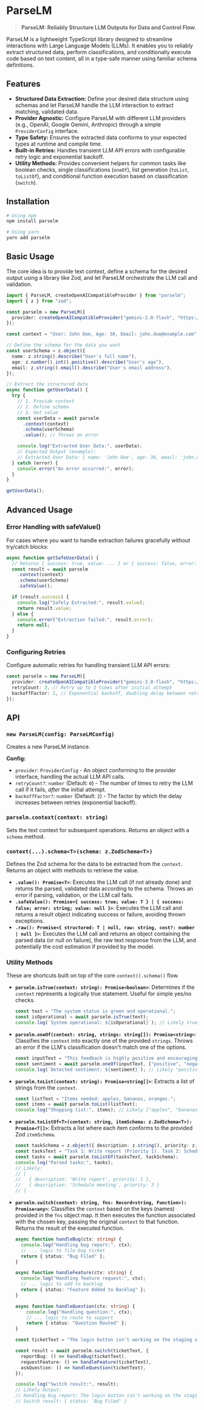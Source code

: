 # ParseLM

> **ParseLM: Reliably Structure LLM Outputs for Data and Control Flow.**

ParseLM is a lightweight TypeScript library designed to streamline interactions with Large Language Models (LLMs). It enables you to reliably extract structured data, perform classifications, and conditionally execute code based on text content, all in a type-safe manner using familiar schema definitions.

## Features

*   **Structured Data Extraction:** Define your desired data structure using schemas and let ParseLM handle the LLM interaction to extract matching, validated data.
*   **Provider Agnostic:** Configure ParseLM with different LLM providers (e.g., OpenAI, Google Gemini, Anthropic) through a simple `ProviderConfig` interface.
*   **Type Safety:** Ensures the extracted data conforms to your expected types at runtime and compile time.
*   **Built-in Retries:** Handles transient LLM API errors with configurable retry logic and exponential backoff.
*   **Utility Methods:** Provides convenient helpers for common tasks like boolean checks, single classifications (`oneOf`), list generation (`toList`, `toListOf`), and conditional function execution based on classification (`switch`).

## Installation

```bash
# Using npm
npm install parselm

# Using yarn
yarn add parselm
```

## Basic Usage

The core idea is to provide text context, define a schema for the desired output using a library like Zod, and let ParseLM orchestrate the LLM call and validation.

```typescript
import { ParseLM, createOpenAICompatibleProvider } from "parselm";
import { z } from "zod";

const parselm = new ParseLM({
  provider: createOpenAICompatibleProvider("gemini-2.0-flash", "https://generativelanguage.googleapis.com/v1beta", process.env.API_KEY),
});

const context = "User: John Doe, Age: 30, Email: john.doe@example.com";

// Define the schema for the data you want
const userSchema = z.object({
  name: z.string().describe("User's full name"),
  age: z.number().int().positive().describe("User's age"),
  email: z.string().email().describe("User's email address"),
});

// Extract the structured data
async function getUserData() {
  try {
    // 1. Provide context
    // 2. Define schema
    // 3. Get value
    const userData = await parselm
      .context(context)
      .schema(userSchema)
      .value(); // Throws on error

    console.log("Extracted User Data:", userData);
    // Expected Output (example):
    // Extracted User Data: { name: 'John Doe', age: 30, email: 'john.doe@example.com' }
  } catch (error) {
    console.error("An error occurred:", error);
  }
}

getUserData();
```

## Advanced Usage

### Error Handling with safeValue()

For cases where you want to handle extraction failures gracefully without try/catch blocks:

```typescript
async function getSafeUserData() {
  // Returns { success: true, value: ... } or { success: false, error: ..., value: null }
  const result = await parselm
    .context(context)
    .schema(userSchema)
    .safeValue();

  if (result.success) {
    console.log("Safely Extracted:", result.value);
    return result.value;
  } else {
    console.error("Extraction failed:", result.error);
    return null;
  }
}
```

### Configuring Retries

Configure automatic retries for handling transient LLM API errors:

```typescript
const parselm = new ParseLM({
  provider: createOpenAICompatibleProvider("gemini-2.0-flash", "https://generativelanguage.googleapis.com/v1beta", process.env.API_KEY),
  retryCount: 3, // Retry up to 3 times after initial attempt
  backoffFactor: 2, // Exponential backoff, doubling delay between retries
});
```

## API

### `new ParseLM(config: ParseLMConfig)`

Creates a new ParseLM instance.

**Config:**

*   `provider`: `ProviderConfig` - An object conforming to the provider interface, handling the actual LLM API calls.
*   `retryCount?`: `number` (Default: `0`) - The number of times to retry the LLM call if it fails, *after* the initial attempt.
*   `backoffFactor?`: `number` (Default: `2`) - The factor by which the delay increases between retries (exponential backoff).

### `parselm.context(context: string)`

Sets the text context for subsequent operations. Returns an object with a `schema` method.

### `context(...).schema<T>(schema: z.ZodSchema<T>)`

Defines the Zod schema for the data to be extracted from the `context`. Returns an object with methods to retrieve the value.

*   **`.value(): Promise<T>`**: Executes the LLM call (if not already done) and returns the parsed, validated data according to the schema. Throws an error if parsing, validation, or the LLM call fails.
*   **`.safeValue(): Promise<{ success: true; value: T } | { success: false; error: string; value: null }>`**: Executes the LLM call and returns a result object indicating success or failure, avoiding thrown exceptions.
*   **`.raw(): Promise<{ structured: T | null, raw: string, cost?: number | null }>`**: Executes the LLM call and returns an object containing the parsed data (or null on failure), the raw text response from the LLM, and potentially the cost estimation if provided by the model.

### Utility Methods

These are shortcuts built on top of the core `context().schema()` flow.

*   **`parselm.isTrue(context: string): Promise<boolean>`**: Determines if the `context` represents a logically true statement. Useful for simple yes/no checks.
    ```typescript
    const text = "The system status is green and operational.";
    const isOperational = await parselm.isTrue(text);
    console.log(`System operational: ${isOperational}`); // Likely true
    ```

*   **`parselm.oneOf(context: string, strings: string[]): Promise<string>`**: Classifies the `context` into exactly one of the provided `strings`. Throws an error if the LLM's classification doesn't match one of the options.
    ```typescript
    const inputText = "This feedback is highly positive and encouraging!";
    const sentiment = await parselm.oneOf(inputText, ["positive", "negative", "neutral"]);
    console.log(`Detected sentiment: ${sentiment}`); // Likely "positive"
    ```

*   **`parselm.toList(context: string): Promise<string[]>`**: Extracts a list of strings from the `context`.
    ```typescript
    const listText = "Items needed: apples, bananas, oranges.";
    const items = await parselm.toList(listText);
    console.log("Shopping list:", items); // Likely ["apples", "bananas", "oranges"]
    ```

*   **`parselm.toListOf<T>(context: string, itemSchema: z.ZodSchema<T>): Promise<T[]>`**: Extracts a list where each item conforms to the provided Zod `itemSchema`.
    ```typescript
    const taskSchema = z.object({ description: z.string(), priority: z.number() });
    const tasksText = "Task 1: Write report (Priority 1). Task 2: Schedule meeting (Priority 3).";
    const tasks = await parselm.toListOf(tasksText, taskSchema);
    console.log("Parsed tasks:", tasks);
    // Likely:
    // [
    //   { description: 'Write report', priority: 1 },
    //   { description: 'Schedule meeting', priority: 3 }
    // ]
    ```

*   **`parselm.switch(context: string, fns: Record<string, Function>): Promise<any>`**: Classifies the `context` based on the keys (names) provided in the `fns` object map. It then executes the function associated with the chosen key, passing the original `context` to that function. Returns the result of the executed function.
    ```typescript
    async function handleBug(ctx: string) {
      console.log("Handling bug report:", ctx);
      // ... logic to file bug ticket
      return { status: "Bug Filed" };
    }

    async function handleFeature(ctx: string) {
      console.log("Handling feature request:", ctx);
      // ... logic to add to backlog
      return { status: "Feature Added to Backlog" };
    }

    async function handleQuestion(ctx: string) {
        console.log("Handling question:", ctx);
        // ... logic to route to support
        return { status: "Question Routed" };
    }

    const ticketText = "The login button isn't working on the staging server.";

    const result = await parselm.switch(ticketText, {
      reportBug: () => handleBug(ticketText),
      requestFeature: () => handleFeature(ticketText),
      askQuestion: () => handleQuestion(ticketText),
    });

    console.log("Switch result:", result);
    // Likely Output:
    // Handling bug report: The login button isn't working on the staging server.
    // Switch result: { status: 'Bug Filed' }
    ```